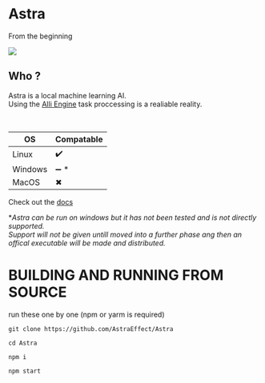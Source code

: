 # Astra
From the beginning

![](https://github.com/AhhhSaturn/Astra/blob/29cb991bac5ca79a6e3c495b3dc448138372d6f4/Assets/img/Astra.gif)

## Who ?
Astra is a local machine learning AI. <br>
Using the [Alli Engine]() task proccessing is a realiable reality.

<br>

OS    |    Compatable
------|--------------
Linux | ✔️
Windows | ➖ *
MacOS | ✖

Check out the [docs](http://docs.atsraeffect.co.uk)

\**Astra can be run on windows but it has not been tested and is not directly supported.* <br>
*Support will not be given untill moved into a further phase ang then an offical executable will be made and distributed.*

# BUILDING AND RUNNING FROM SOURCE

run these one by one (npm or yarm is required)

```
git clone https://github.com/AstraEffect/Astra
```
```
cd Astra
```
```
npm i
```
```
npm start
```
